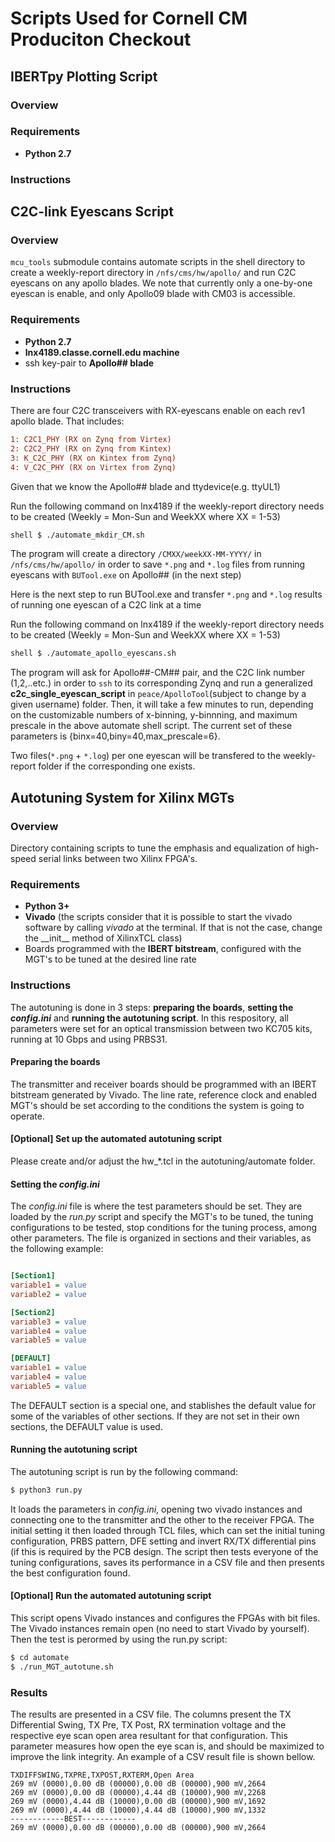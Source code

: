 # Scripts Used for Cornell CM Produciton Checkout

## IBERTpy Plotting Script

### Overview
### Requirements
- **Python 2.7**
### Instructions

## C2C-link Eyescans Script

### Overview
`mcu_tools` submodule contains automate scripts in the shell directory to create a weekly-report directory in `/nfs/cms/hw/apollo/` and run C2C eyescans on any apollo blades. We note that currently only a one-by-one eyescan is enable, and only Apollo09 blade with CM03 is accessible.  
### Requirements
- **Python 2.7** 
- **lnx4189.classe.cornell.edu machine** 
- ssh key-pair to **Apollo## blade**
### Instructions
There are four C2C transceivers with RX-eyescans enable on each rev1 apollo blade. That includes:
```INI
1: C2C1_PHY (RX on Zynq from Virtex)
2: C2C2_PHY (RX on Zynq from Kintex)
3: K_C2C_PHY (RX on Kintex from Zynq)
4: V_C2C_PHY (RX on Virtex from Zynq)
```

Given that we know the Apollo## blade and ttydevice(e.g. ttyUL1)

Run the following command on lnx4189 if the weekly-report directory needs to be created (Weekly = Mon-Sun and WeekXX where XX = 1-53)
```sh
shell $ ./automate_mkdir_CM.sh
```
The program will create a directory `/CMXX/weekXX-MM-YYYY/` in `/nfs/cms/hw/apollo/` in order to save `*.png` and `*.log` files from running eyescans with `BUTool.exe` on Apollo## (in the next step)

Here is the next step to run BUTool.exe and transfer `*.png` and `*.log` results of running one eyescan of a C2C link at a time

Run the following command on lnx4189 if the weekly-report directory needs to be created (Weekly = Mon-Sun and WeekXX where XX = 1-53)
```sh
shell $ ./automate_apollo_eyescans.sh
```

The program will ask for Apollo##-CM## pair, and the C2C link number (1,2,..etc.) in order to `ssh` to its corresponding Zynq and run a generalized **c2c_single_eyescan_script** in `peace/ApolloTool`(subject to change by a given username) folder. Then, it will take a few minutes to run, depending on the customizable numbers of x-binning, y-binnning, and maximum prescale in the above automate shell script. The current set of these parameters is {binx=40,biny=40,max_prescale=6}. 

Two files(`*.png` + `*.log`) per one eyescan will be transfered to the weekly-report folder if the corresponding one exists. 

## Autotuning System for Xilinx MGTs

### Overview
Directory containing scripts to tune the emphasis and equalization of
high-speed serial links between two Xilinx FPGA's.

### Requirements
- **Python 3+**
- **Vivado** (the scripts consider that it is possible to start the vivado
  software by calling *vivado* at the terminal. If that is not the case, change
  the \_\_init\_\_ method of XilinxTCL class)
- Boards programmed with the **IBERT bitstream**, configured with the MGT's to
  be tuned at the desired line rate

### Instructions
The autotuning is done in 3 steps: **preparing the boards**, **setting the
*config.ini*** and **running the autotuning script**. In this respository, all
parameters were set for an optical transmission between two KC705 kits, running
at 10 Gbps and using PRBS31.

#### Preparing the boards
The transmitter and receiver boards should be programmed with an IBERT bitstream
generated by Vivado. The line rate, reference clock and enabled MGT's should be
set according to the conditions the system is going to operate.

#### [Optional] Set up the automated autotuning script
Please create and/or adjust the hw_*.tcl in the autotuning/automate folder.

#### Setting the *config.ini*
The *config.ini* file is where the test parameters should be set. They are
loaded by the *run.py* script and specify the MGT's to be tuned, the tuning
configurations to be tested, stop conditions for the tuning process, among other
parameters. The file is organized in sections and their variables, as the
following example:

```INI

[Section1]
variable1 = value
variable2 = value

[Section2]
variable3 = value
variable4 = value
variable5 = value

[DEFAULT]
variable1 = value
variable4 = value
variable5 = value

```

The DEFAULT section is a special one, and stablishes the default value for some
of the variables of other sections. If they are not set in their own sections,
the DEFAULT value is used.

#### Running the autotuning script
The autotuning script is run by the following command:

```sh
$ python3 run.py
```

It loads the parameters in *config.ini*, opening two vivado instances and
connecting one to the transmitter and the other to the receiver FPGA. The
initial setting it then loaded through TCL files, which can set the initial
tuning configuration, PRBS pattern, DFE setting and invert RX/TX differential
pins (if this is required by the PCB design. The script then tests everyone of
the tuning configurations, saves its performance in a CSV file and then presents
the best configuration found.

#### [Optional] Run the automated autotuning script
This script opens Vivado instances and configures the FPGAs with bit files. The 
Vivado instances remain open (no need to start Vivado by yourself). Then the test 
is perormed by using the run.py script:

```sh
$ cd automate
$ ./run_MGT_autotune.sh
```

### Results
The results are presented in a CSV file. The columns present the TX Differential
Swing, TX Pre, TX Post, RX termination voltage and the respective eye scan open
area resultant for that configuration. This parameter measures how open the eye
scan is, and should be maximized to improve the link integrity. An example of a
CSV result file is shown bellow.

```CSV
TXDIFFSWING,TXPRE,TXPOST,RXTERM,Open Area
269 mV (0000),0.00 dB (00000),0.00 dB (00000),900 mV,2664
269 mV (0000),0.00 dB (00000),4.44 dB (10000),900 mV,2268
269 mV (0000),4.44 dB (10000),0.00 dB (00000),900 mV,1692
269 mV (0000),4.44 dB (10000),4.44 dB (10000),900 mV,1332
------------BEST------------
269 mV (0000),0.00 dB (00000),0.00 dB (00000),900 mV,2664

```
